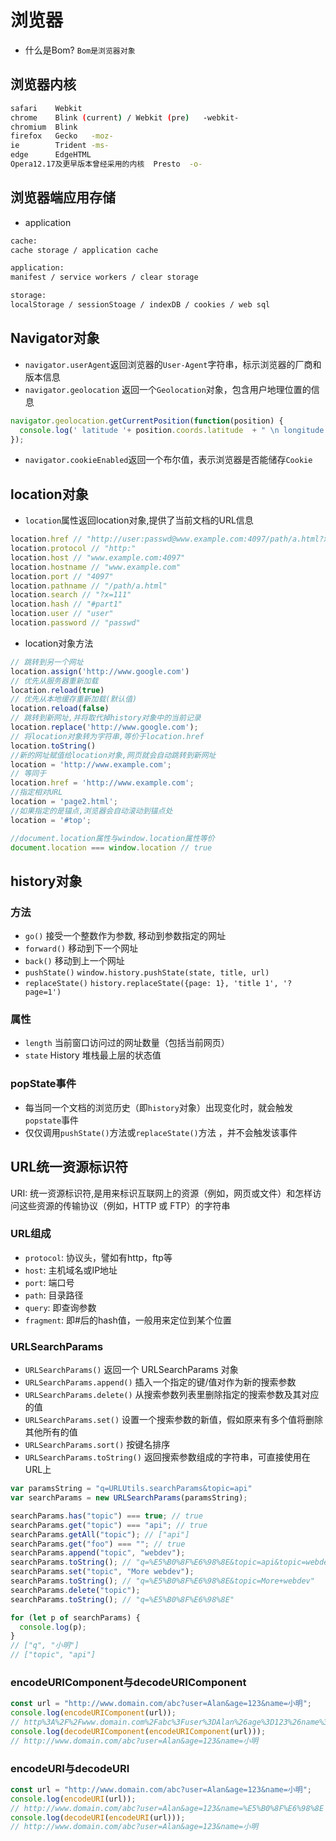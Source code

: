 # 浏览器

- 什么是Bom? `Bom是浏览器对象`

## 浏览器内核

<CodeBlock>

```bash
safari    Webkit
chrome    Blink (current) / Webkit (pre)   -webkit-
chromium  Blink
firefox   Gecko   -moz-
ie        Trident -ms-
edge      EdgeHTML
Opera12.17及更早版本曾经采用的内核  Presto  -o-
```

</CodeBlock>

## 浏览器端应用存储

- application

<CodeBlock>

```bash
cache:
cache storage / application cache

application:
manifest / service workers / clear storage

storage:
localStorage / sessionStoage / indexDB / cookies / web sql
```

</CodeBlock>

## Navigator对象

- `navigator.userAgent`返回浏览器的`User-Agent`字符串，标示浏览器的厂商和版本信息
- `navigator.geolocation` 返回一个`Geolocation`对象，包含用户地理位置的信息

<CodeBlock>

  ```js
  navigator.geolocation.getCurrentPosition(function(position) {
    console.log(' latitude '+ position.coords.latitude  + " \n longitude " + position.coords.longitude)
  });
  ```

</CodeBlock>

- `navigator.cookieEnabled`返回一个布尔值，表示浏览器是否能储存`Cookie`

## location对象

- `location`属性返回location对象,提供了当前文档的URL信息

<CodeBlock>

```js
location.href // "http://user:passwd@www.example.com:4097/path/a.html?x=111#part1"
location.protocol // "http:"
location.host // "www.example.com:4097"
location.hostname // "www.example.com"
location.port // "4097"
location.pathname // "/path/a.html"
location.search // "?x=111"
location.hash // "#part1"
location.user // "user"
location.password // "passwd"
```

</CodeBlock>

- location对象方法

<CodeBlock>

```js
// 跳转到另一个网址
location.assign('http://www.google.com')
// 优先从服务器重新加载
location.reload(true)
// 优先从本地缓存重新加载(默认值)
location.reload(false)
// 跳转到新网址,并将取代掉history对象中的当前记录
location.replace('http://www.google.com');
// 将location对象转为字符串,等价于location.href
location.toString()
//新的网址赋值给location对象,网页就会自动跳转到新网址
location = 'http://www.example.com';
// 等同于
location.href = 'http://www.example.com';
//指定相对URL
location = 'page2.html';
//如果指定的是锚点,浏览器会自动滚动到锚点处
location = '#top';

//document.location属性与window.location属性等价
document.location === window.location // true
```

</CodeBlock>

## history对象

### 方法

- `go()` 接受一个整数作为参数, 移动到参数指定的网址
- `forward()` 移动到下一个网址
- `back()` 移动到上一个网址
- `pushState()` `window.history.pushState(state, title, url)`
- `replaceState()` `history.replaceState({page: 1}, 'title 1', '?page=1')`

### 属性

- `length` 当前窗口访问过的网址数量（包括当前网页）
- `state` History 堆栈最上层的状态值

### popState事件

- 每当同一个文档的浏览历史（即`history`对象）出现变化时，就会触发`popstate`事件
- 仅仅调用`pushState()`方法或`replaceState()`方法 ，并不会触发该事件

## URL统一资源标识符

URI: 统一资源标识符,是用来标识互联网上的资源（例如，网页或文件）和怎样访问这些资源的传输协议（例如，HTTP 或 FTP）的字符串

### URL组成

- `protocol`: 协议头，譬如有http，ftp等
- `host`: 主机域名或IP地址
- `port`: 端口号
- `path`: 目录路径
- `query`: 即查询参数
- `fragment`: 即#后的hash值，一般用来定位到某个位置

### URLSearchParams

- `URLSearchParams()` 返回一个 URLSearchParams 对象
- `URLSearchParams.append()` 插入一个指定的键/值对作为新的搜索参数
- `URLSearchParams.delete()` 从搜索参数列表里删除指定的搜索参数及其对应的值
- `URLSearchParams.set()` 设置一个搜索参数的新值，假如原来有多个值将删除其他所有的值
- `URLSearchParams.sort()` 按键名排序
- `URLSearchParams.toString()` 返回搜索参数组成的字符串，可直接使用在URL上

<CodeBlock>

```js
var paramsString = "q=URLUtils.searchParams&topic=api"
var searchParams = new URLSearchParams(paramsString);

searchParams.has("topic") === true; // true
searchParams.get("topic") === "api"; // true
searchParams.getAll("topic"); // ["api"]
searchParams.get("foo") === ""; // true
searchParams.append("topic", "webdev");
searchParams.toString(); // "q=%E5%B0%8F%E6%98%8E&topic=api&topic=webdev"
searchParams.set("topic", "More webdev");
searchParams.toString(); // "q=%E5%B0%8F%E6%98%8E&topic=More+webdev"
searchParams.delete("topic");
searchParams.toString(); // "q=%E5%B0%8F%E6%98%8E"

for (let p of searchParams) {
  console.log(p);
}
// ["q", "小明"]
// ["topic", "api"]
```

</CodeBlock>

### encodeURIComponent与decodeURIComponent

<CodeBlock show>

```js
const url = "http://www.domain.com/abc?user=Alan&age=123&name=小明";
console.log(encodeURIComponent(url));
// http%3A%2F%2Fwww.domain.com%2Fabc%3Fuser%3DAlan%26age%3D123%26name%3D%E5%B0%8F%E6%98%8E
console.log(decodeURIComponent(encodeURIComponent(url)));
// http://www.domain.com/abc?user=Alan&age=123&name=小明
```

</CodeBlock>

### encodeURI与decodeURI

<CodeBlock show>

```js
const url = "http://www.domain.com/abc?user=Alan&age=123&name=小明";
console.log(encodeURI(url));
// http://www.domain.com/abc?user=Alan&age=123&name=%E5%B0%8F%E6%98%8E
console.log(decodeURI(encodeURI(url)));
// http://www.domain.com/abc?user=Alan&age=123&name=小明
```

</CodeBlock>

